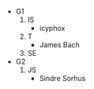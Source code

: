- G1
    1. IS
        - icyphox
    2. T
        - James Bach
    3. SE
- G2
    1. JS
        - Sindre Sorhus
